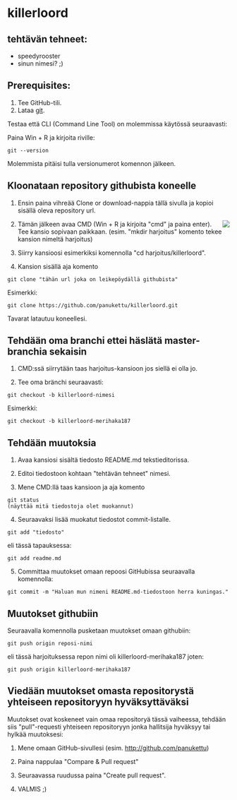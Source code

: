 # killerloord

## tehtävän tehneet:
- speedyrooster
- sinun nimesi? ;)

## Prerequisites:
1. Tee GitHub-tili.
2. Lataa [git](https://git-scm.com/download/win).

Testaa että CLI (Command Line Tool)  on molemmissa käytössä seuraavasti:

Paina Win + R ja kirjoita riville: 

```
git --version
```

Molemmista pitäisi tulla versionumerot komennon jälkeen.

## Kloonataan repository githubista koneelle

1. Ensin paina vihreää Clone or download-nappia tällä sivulla ja kopioi sisällä oleva repository url.

<img src="https://screenshots.firefox.com/eZqW47wZwGxZIC9V/github.com" align="right">

2. Tämän jälkeen avaa CMD (Win + R ja kirjoita "cmd" ja paina enter).
Tee kansio sopivaan paikkaan. (esim. "mkdir harjoitus" komento tekee kansion nimeltä harjoitus)

3. Siirry kansioosi esimerkiksi komennolla "cd harjoitus/killerloord". 

4. Kansion sisällä aja komento

```
git clone "tähän url joka on leikepöydällä githubista"
```

Esimerkki:

```
git clone https://github.com/panukettu/killerloord.git
```

Tavarat latautuu koneellesi.

## Tehdään oma branchi ettei häslätä master-branchia sekaisin

1. CMD:ssä siirrytään taas harjoitus-kansioon jos siellä ei olla jo.

2. Tee oma bränchi seuraavasti: 
```
git checkout -b killerloord-nimesi
```

Esimerkki: 

```
git checkout -b killerloord-merihaka187
```

## Tehdään muutoksia

1. Avaa kansiosi sisältä tiedosto README.md tekstieditorissa.

2. Editoi tiedostoon kohtaan "tehtävän tehneet" nimesi.

3. Mene CMD:llä taas kansioon ja aja komento 
```
git status
(näyttää mitä tiedostoja olet muokannut)
```

4. Seuraavaksi lisää muokatut tiedostot commit-listalle.
```
git add "tiedosto"
```

eli tässä tapauksessa:
```
git add readme.md
```

5. Committaa muutokset omaan repoosi GitHubissa seuraavalla komennolla:
```
git commit -m "Haluan mun nimeni README.md-tiedostoon herra kuningas."
```

## Muutokset githubiin

Seuraavalla komennolla pusketaan muutokset omaan githubiin:

```
git push origin reposi-nimi
```

eli tässä harjoituksessa repon nimi oli killerloord-merihaka187 joten:
```
git push origin killerloord-merihaka187
```

## Viedään muutokset omasta repositorystä yhteiseen repositoryyn hyväksyttäväksi

Muutokset ovat koskeneet vain omaa repositoryä tässä vaiheessa, tehdään siis "pull"-requesti yhteiseen repositoryyn jonka hallitsija hyväksyy tai hylkää muutoksesi:

1. Mene omaan GitHub-sivullesi (esim. http://github.com/panukettu)

2. Paina nappulaa "Compare & Pull request"

3. Seuraavassa ruudussa paina "Create pull request".

4. VALMIS ;)



